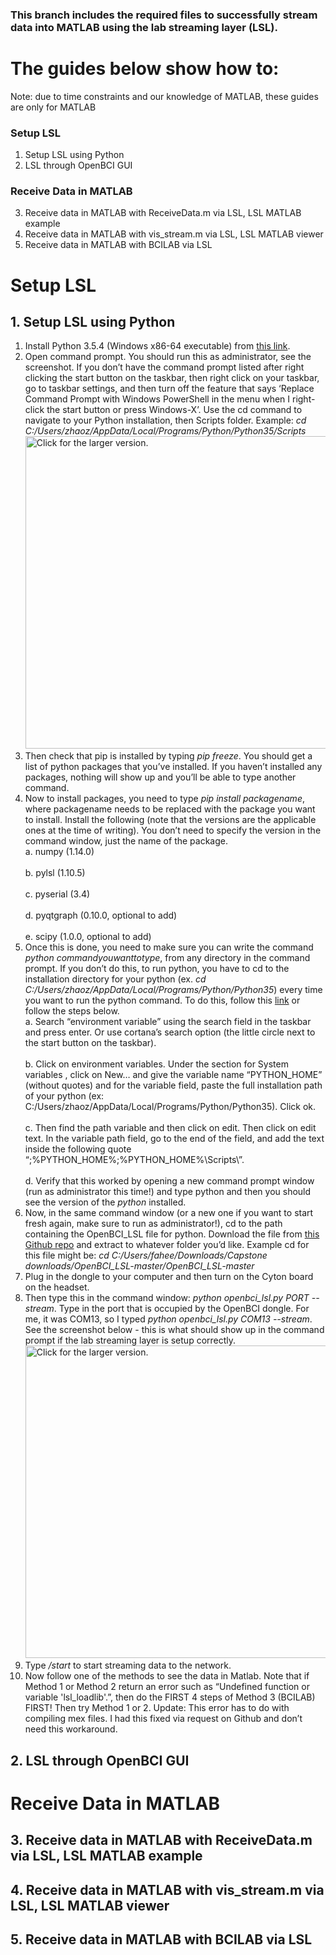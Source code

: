 ### This branch includes the required files to successfully stream data into MATLAB using the lab streaming layer (LSL).

# The guides below show how to:
Note: due to time constraints and our knowledge of MATLAB, these guides are only for MATLAB

### Setup LSL
1. Setup LSL using Python
2. LSL through OpenBCI GUI
### Receive Data in MATLAB
3. Receive data in MATLAB with ReceiveData.m via LSL, LSL MATLAB example
4. Receive data in MATLAB with vis_stream.m via LSL, LSL MATLAB viewer
5. Receive data in MATLAB with BCILAB via LSL

# Setup LSL
## 1. Setup LSL using Python
1.	Install Python 3.5.4 (Windows x86-64 executable) from <a href="https://www.python.org/downloads/windows/">this link</a>.
2.	Open command prompt. You should run this as administrator, see the screenshot. If you don’t have the command prompt listed after right clicking the start button on the taskbar, then right click on your taskbar, go to taskbar settings, and then turn off the feature that says ‘Replace Command Prompt with Windows PowerShell in the menu when I right-click the start button or press Windows-X’. Use the cd command to navigate to your Python installation, then Scripts folder. Example: <i>cd C:/Users/zhaoz/AppData/Local/Programs/Python/Python35/Scripts</i>
<a href="https://drive.google.com/uc?export=view&id=1FVhRQ_figI0D_wPoesSxJaWsJRSfLMA3"><img src="https://drive.google.com/uc?export=view&id=1FVhRQ_figI0D_wPoesSxJaWsJRSfLMA3" style="width: 500px; max-width: 100%; height: auto" title="Click for the larger version." /></a>
3.	Then check that pip is installed by typing <i>pip freeze</i>. You should get a list of python packages that you’ve installed. If you haven’t installed any packages, nothing will show up and you’ll be able to type another command.
4.	Now to install packages, you need to type <i>pip install packagename</i>, where packagename needs to be replaced with the package you want to install. Install the following (note that the versions are the applicable ones at the time of writing). You don’t need to specify the version in the command window, just the name of the package.
<br>a.	numpy (1.14.0)</br>
<br>b.	pylsl (1.10.5)</br>
<br>c.	pyserial (3.4)</br>
<br>d.	pyqtgraph (0.10.0, optional to add)</br>
<br>e.	scipy (1.0.0, optional to add)</br>
5.	Once this is done, you need to make sure you can write the command <i>python commandyouwanttotype</i>, from any directory in the command prompt. If you don’t do this, to run python, you have to cd to the installation directory for your python (ex. <i>cd C:/Users/zhaoz/AppData/Local/Programs/Python/Python35</i>)  every time you want to run the python command. To do this, follow this <a href="https://github.com/BurntSushi/nfldb/wiki/Python-&-pip-Windows-installation">link</a> or follow the steps below.
<br>a.	Search “environment variable” using the search field in the taskbar and press enter. Or use cortana’s search option (the little circle next to the start button on the taskbar).</br>
<br>b.	Click on environment variables. Under the section for System variables , click on New… and give the variable name “PYTHON_HOME” (without quotes) and for the variable field, paste the full installation path of your python (ex: C:/Users/zhaoz/AppData/Local/Programs/Python/Python35). Click ok.</br> 
<br>c.	Then find the path variable and then click on edit. Then click on edit text. In the variable path field, go to the end of the field, and add the text inside the following quote “;%PYTHON_HOME%\;%PYTHON_HOME%\Scripts\”.</br>
<br>d.	Verify that this worked by opening a new command prompt window (run as administrator this time!) and type python and then you should see the version of the <i>python</i> installed.</br>
6.	Now, in the same command window (or a new one if you want to start fresh again, make sure to run as administrator!), cd to the path containing the OpenBCI_LSL file for python. Download the file from <a href="https://github.com/OpenBCI/OpenBCI_LSL">this Github repo</a> and extract to whatever folder you’d like. Example cd for this file might be: <i>cd C:/Users/fahee/Downloads/Capstone downloads/OpenBCI_LSL-master/OpenBCI_LSL-master</i>
7.	Plug in the dongle to your computer and then turn on the Cyton board on the headset.
8.	Then type this in the command window: <i>python openbci_lsl.py PORT --stream</i>. Type in the port that is occupied by the OpenBCI dongle. For me, it was COM13, so I typed <i>python openbci_lsl.py COM13 --stream</i>. See the screenshot below - this is what should show up in the command prompt if the lab streaming layer is setup correctly.
<a href="https://drive.google.com/uc?export=view&id=1WlmMZ1SFZQ123TQe3Wl52tXAxGS4hPIa"><img src="https://drive.google.com/uc?export=view&id=1WlmMZ1SFZQ123TQe3Wl52tXAxGS4hPIa" style="width: 500px; max-width: 100%; height: auto" title="Click for the larger version." /></a>
9.	Type <i>/start</i> to start streaming data to the network. 
10.	Now follow one of the methods to see the data in Matlab. Note that if Method 1 or Method 2 return an error such as “Undefined function or variable 'lsl_loadlib'.”, then do the FIRST 4 steps of Method 3 (BCILAB) FIRST! Then try Method 1 or 2. Update: This error has to do with compiling mex files. I had this fixed via request on Github and don’t need this workaround. 

## 2. LSL through OpenBCI GUI

# Receive Data in MATLAB
## 3. Receive data in MATLAB with ReceiveData.m via LSL, LSL MATLAB example

## 4. Receive data in MATLAB with vis_stream.m via LSL, LSL MATLAB viewer

## 5. Receive data in MATLAB with BCILAB via LSL
